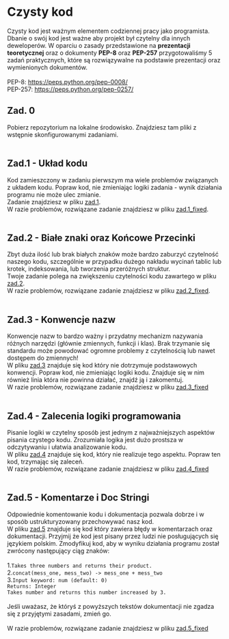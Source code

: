 # Czysty kod
Czysty kod jest ważnym elementem codziennej pracy jako programista. Dbanie o swój kod jest ważne aby projekt był czytelny dla innych deweloperów. W oparciu
o zasady przedstawione na **prezentacji teoretycznej** oraz o dokumenty **PEP-8** oraz **PEP-257** przygotowaliśmy 5 zadań praktycznych, które są rozwiązywalne na podstawie prezentacji
oraz wymienionych dokumentów. <br /> <br />
PEP-8: https://peps.python.org/pep-0008/<br />
PEP-257: https://peps.python.org/pep-0257/

## **Zad. 0** <br />
Pobierz repozytorium na lokalne środowisko. Znajdziesz tam pliki z wstępnie skonfigurowanymi zadaniami. <br /> <br />
## **Zad.1 - Układ kodu**<br />
Kod zamieszczony w zadaniu pierwszym ma wiele problemów związanych z układem kodu. Popraw kod, nie zmieniając logiki zadania - wynik działania programu nie może ulec zmianie. <br/>Zadanie znajdziesz w pliku [zad.1](https://github.com/bpajor/CzystyKod/blob/master/zad1/zad1.py).<br/> W razie problemów, rozwiązane zadanie znajdziesz w pliku [zad.1_fixed](https://github.com/bpajor/CzystyKod/blob/master/zad1/zad1_fixed.py). <br /> <br />
## **Zad.2 - Białe znaki oraz Końcowe Przecinki**<br />
Zbyt duża ilość lub brak białych znaków może bardzo zaburzyć czytelność naszego kodu, szczególnie w przypadku dużego nakładu wycinań tablic lub krotek, indeksowania, lub tworzenia przeróżnych struktur. <br/>Twoje zadanie polega na zwiększeniu czytelności kodu zawartego w pliku [zad.2](https://github.com/bpajor/CzystyKod/blob/master/zad2/zad2.py). <br/>W razie problemów, rozwiązane zadanie znajdziesz w pliku [zad.2_fixed](https://github.com/bpajor/CzystyKod/blob/master/zad2/zad2_fixed.py). <br /> <br />
## **Zad.3 - Konwencje nazw**<br />
Konwencje nazw to bardzo ważny i przydatny mechanizm nazywania różnych narzędzi (głównie zmiennych, funkcji i klas). Brak trzymanie się standardu może powodować ogromne problemy z czytelnością lub nawet dostępem do zmiennych!<br/> W pliku [zad.3](https://github.com/bpajor/CzystyKod/blob/master/zad3/zad3.py) znajduje się kod który nie dotrzymuje podstawowych konwencji. Popraw kod, nie zmieniając logiki kodu. Znajduje się w nim również linia która nie powinna działać, znajdź ją i zakomentuj. <br/>W razie problemów, rozwiązane zadanie znajdziesz w pliku [zad.3_fixed](https://github.com/bpajor/CzystyKod/blob/master/zad3/zad3_fixed.py)<br /><br />
## **Zad.4 - Zalecenia logiki programowania**<br />
Pisanie logiki w czytelny sposób jest jednym z najważniejszych aspektów pisania czystego kodu. Zrozumiała logika jest dużo prostsza w odczytywaniu i ułatwia analizowanie kodu.<br/> W pliku [zad.4](https://github.com/bpajor/CzystyKod/blob/master/zad4/zad4.py) znajduje się kod, który nie realizuje tego aspektu. Popraw ten kod, trzymając się zaleceń.<br/> W razie problemów, rozwiązane zadanie znajdziesz w pliku [zad.4_fixed](https://github.com/bpajor/CzystyKod/blob/master/zad4/zad4_fixed.py)<br /><br />
## **Zad.5 - Komentarze i Doc Stringi**<br />
Odpowiednie komentowanie kodu i dokumentacja pozwala dobrze i w sposób ustrukturyzowany przechowywać nasz kod.<br/> W pliku [zad.5](https://github.com/bpajor/CzystyKod/blob/master/zad5/zad5.py) znajduje się kod który zawiera błędy w komentarzach oraz dokumentacji. Przyjmij że kod jest pisany przez ludzi nie posługujących się językiem polskim. Zmodyfikuj kod, aby w wyniku działania programu został zwrócony następujący ciąg znaków:<br /><br />
1.``Takes three numbers and returns their product.`` <br />
2.``concat(mess_one, mess_two) -> mess_one + mess_two`` <br />
3.``Input keyword: num (default: 0)`` <br />
    ``Returns: Integer`` <br />
    ``Takes number and returns this number increased by 3.`` <br /> <br />
Jeśli uważasz, że któryś z powyższych tekstów dokumentacji nie zgadza się z przyjętymi zasadami, zmień go. <br /><br />
W razie problemów, rozwiązane zadanie znajdziesz w pliku [zad.5_fixed](https://github.com/bpajor/CzystyKod/blob/master/zad5/zad5_fixed.py)
